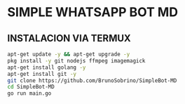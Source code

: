 # SIMPLE WHATSAPP BOT MD

## INSTALACION VIA TERMUX

```bash
apt-get update -y && apt-get upgrade -y
pkg install -y git nodejs ffmpeg imagemagick
apt-get install golang -y 
apt-get install git -y
git clone https://github.com/BrunoSobrino/SimpleBot-MD
cd SimpleBot-MD
go run main.go
```
